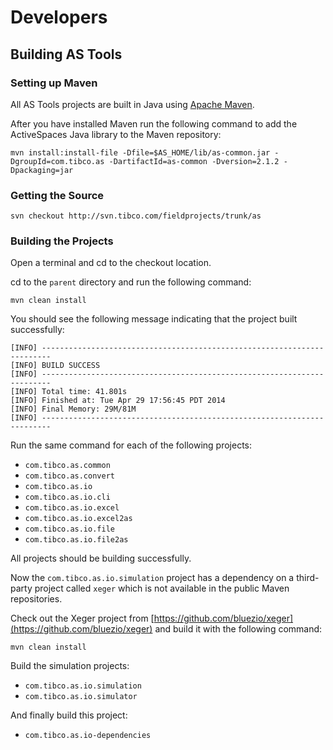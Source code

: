 # Developers

## Building AS Tools



### Setting up Maven

All AS Tools projects are built in Java using [Apache Maven](http://maven.apache.org/).

After you have installed Maven run the following command to add the ActiveSpaces Java library to the Maven repository:

```
mvn install:install-file -Dfile=$AS_HOME/lib/as-common.jar -DgroupId=com.tibco.as -DartifactId=as-common -Dversion=2.1.2 -Dpackaging=jar
```


### Getting the Source

```
svn checkout http://svn.tibco.com/fieldprojects/trunk/as
```


### Building the Projects

Open a terminal and cd to the checkout location.

cd to the `parent` directory and run the following command:

```
mvn clean install
```

You should see the following message indicating that the project built successfully:

```
[INFO] ------------------------------------------------------------------------
[INFO] BUILD SUCCESS
[INFO] ------------------------------------------------------------------------
[INFO] Total time: 41.801s
[INFO] Finished at: Tue Apr 29 17:56:45 PDT 2014
[INFO] Final Memory: 29M/81M
[INFO] ------------------------------------------------------------------------
```

Run the same command for each of the following projects:

* `com.tibco.as.common`
* `com.tibco.as.convert`
* `com.tibco.as.io`
* `com.tibco.as.io.cli`
* `com.tibco.as.io.excel`
* `com.tibco.as.io.excel2as`
* `com.tibco.as.io.file`
* `com.tibco.as.io.file2as`

All projects should be building successfully.

Now the `com.tibco.as.io.simulation` project has a dependency on a third-party project called `xeger` which is not available in the public Maven repositories.

Check out the Xeger project from [https://github.com/bluezio/xeger](https://github.com/bluezio/xeger) and build it with the following command:

```
mvn clean install
```

Build the simulation projects:

* `com.tibco.as.io.simulation`
* `com.tibco.as.io.simulator`

And finally build this project:

* `com.tibco.as.io-dependencies`